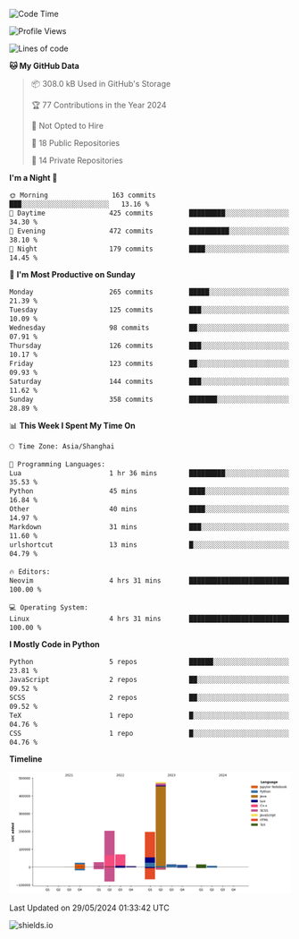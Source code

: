 <!--START_SECTION:waka-->
![Code Time](http://img.shields.io/badge/Code%20Time-426%20hrs-blue)

![Profile Views](http://img.shields.io/badge/Profile%20Views-1-blue)

![Lines of code](https://img.shields.io/badge/From%20Hello%20World%20I%27ve%20Written-1.1%20million%20lines%20of%20code-blue)

**🐱 My GitHub Data** 

> 📦 308.0 kB Used in GitHub's Storage 
 > 
> 🏆 77 Contributions in the Year 2024
 > 
> 🚫 Not Opted to Hire
 > 
> 📜 18 Public Repositories 
 > 
> 🔑 14 Private Repositories 
 > 
**I'm a Night 🦉** 

```text
🌞 Morning                163 commits         ███░░░░░░░░░░░░░░░░░░░░░░   13.16 % 
🌆 Daytime                425 commits         █████████░░░░░░░░░░░░░░░░   34.30 % 
🌃 Evening                472 commits         ██████████░░░░░░░░░░░░░░░   38.10 % 
🌙 Night                  179 commits         ████░░░░░░░░░░░░░░░░░░░░░   14.45 % 
```
📅 **I'm Most Productive on Sunday** 

```text
Monday                   265 commits         █████░░░░░░░░░░░░░░░░░░░░   21.39 % 
Tuesday                  125 commits         ███░░░░░░░░░░░░░░░░░░░░░░   10.09 % 
Wednesday                98 commits          ██░░░░░░░░░░░░░░░░░░░░░░░   07.91 % 
Thursday                 126 commits         ███░░░░░░░░░░░░░░░░░░░░░░   10.17 % 
Friday                   123 commits         ██░░░░░░░░░░░░░░░░░░░░░░░   09.93 % 
Saturday                 144 commits         ███░░░░░░░░░░░░░░░░░░░░░░   11.62 % 
Sunday                   358 commits         ███████░░░░░░░░░░░░░░░░░░   28.89 % 
```


📊 **This Week I Spent My Time On** 

```text
🕑︎ Time Zone: Asia/Shanghai

💬 Programming Languages: 
Lua                      1 hr 36 mins        █████████░░░░░░░░░░░░░░░░   35.53 % 
Python                   45 mins             ████░░░░░░░░░░░░░░░░░░░░░   16.84 % 
Other                    40 mins             ████░░░░░░░░░░░░░░░░░░░░░   14.97 % 
Markdown                 31 mins             ███░░░░░░░░░░░░░░░░░░░░░░   11.60 % 
urlshortcut              13 mins             █░░░░░░░░░░░░░░░░░░░░░░░░   04.79 % 

🔥 Editors: 
Neovim                   4 hrs 31 mins       █████████████████████████   100.00 % 

💻 Operating System: 
Linux                    4 hrs 31 mins       █████████████████████████   100.00 % 
```

**I Mostly Code in Python** 

```text
Python                   5 repos             ██████░░░░░░░░░░░░░░░░░░░   23.81 % 
JavaScript               2 repos             ██░░░░░░░░░░░░░░░░░░░░░░░   09.52 % 
SCSS                     2 repos             ██░░░░░░░░░░░░░░░░░░░░░░░   09.52 % 
TeX                      1 repo              █░░░░░░░░░░░░░░░░░░░░░░░░   04.76 % 
CSS                      1 repo              █░░░░░░░░░░░░░░░░░░░░░░░░   04.76 % 
```



**Timeline**

![Lines of Code chart](https://raw.githubusercontent.com/kopp4/kopp4/main/assets/bar_graph.png)


 Last Updated on 29/05/2024 01:33:42 UTC
<!--END_SECTION:waka-->
![shields.io](https://img.shields.io/github/commit-activity/w/kopp4/kopp4?color=g&label=abusing%20bot&style=flat-square)
